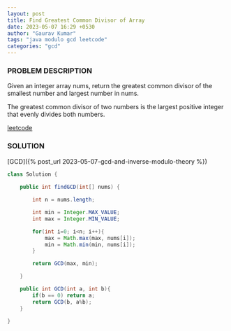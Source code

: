 ```yaml
---
layout: post
title: Find Greatest Common Divisor of Array
date: 2023-05-07 16:29 +0530
author: "Gaurav Kumar"
tags: "java modulo gcd leetcode"
categories: "gcd"
---
```


### PROBLEM DESCRIPTION

Given an integer array nums, return the greatest common divisor of the smallest number and largest number in nums.

The greatest common divisor of two numbers is the largest positive integer that evenly divides both numbers.

[leetcode](https://leetcode.com/problems/find-greatest-common-divisor-of-array/description/)

### SOLUTION

[GCD]({% post_url 2023-05-07-gcd-and-inverse-modulo-theory %})

```java
class Solution {
    
    public int findGCD(int[] nums) {

        int n = nums.length;

        int min = Integer.MAX_VALUE;
        int max = Integer.MIN_VALUE;

        for(int i=0; i<n; i++){
            max = Math.max(max, nums[i]);
            min = Math.min(min, nums[i]);
        }

        return GCD(max, min);

    }

    public int GCD(int a, int b){
        if(b == 0) return a;
        return GCD(b, a%b);
    }

}
```
